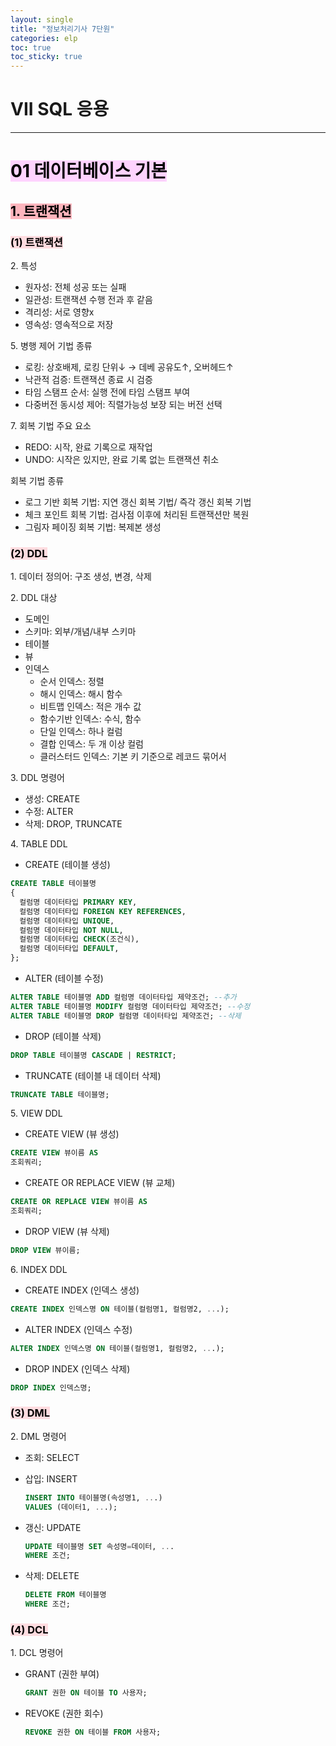 ```yaml
---
layout: single
title: "정보처리기사 7단원"
categories: elp
toc: true
toc_sticky: true
---
```


# VII SQL 응용

---

# <mark style='background-color: #fed3fe'>01 데이터베이스 기본</mark>

## <mark style='background-color: #fdb5bd'>1. 트랜잭션</mark>

### <mark style='background-color: #ffdce0'>(1) 트랜잭션</mark>

2\. 특성

- 원자성: 전체 성공 또는 실패
- 일관성: 트랜잭션 수행 전과 후 같음
- 격리성: 서로 영향x
- 영속성: 영속적으로 저장

5\. 병행 제어 기법 종류

- 로킹: 상호배제, 로킹 단위↓ → 데베 공유도↑, 오버헤드↑
- 낙관적 검증: 트랜잭션 종료 시 검증
- 타임 스탬프 순서: 실행 전에 타임 스탬프 부여
- 다중버전 동시성 제어: 직렬가능성 보장 되는 버전 선택

7\. 회복 기법
주요 요소

- REDO: 시작, 완료 기록으로 재작업
- UNDO: 시작은 있지만, 완료 기록 없는 트랜잭션 취소

회복 기법 종류

- 로그 기반 회복 기법: 지연 갱신 회복 기법/ 즉각 갱신 회복 기법
- 체크 포인트 회복 기법: 검사점 이후에 처리된 트랜잭션만 복원
- 그림자 페이징 회복 기법: 복제본 생성

### <mark style='background-color: #ffdce0'>(2) DDL</mark>

1\. 데이터 정의어: 구조 생성, 변경, 삭제

2\. DDL 대상

- 도메인
- 스키마: 외부/개념/내부 스키마
- 테이블
- 뷰
- 인덱스
  - 순서 인덱스: 정렬
  - 해시 인덱스: 해시 함수
  - 비트맵 인덱스: 적은 개수 값
  - 함수기반 인덱스: 수식, 함수
  - 단일 인덱스: 하나 컬럼
  - 결합 인덱스: 두 개 이상 컬럼
  - 클러스터드 인덱스: 기본 키 기준으로 레코드 묶어서

3\. DDL 명령어

- 생성: CREATE
- 수정: ALTER
- 삭제: DROP, TRUNCATE

4\. TABLE DDL

- CREATE (테이블 생성)

```sql
CREATE TABLE 테이블명
{
  컬럼명 데이터타입 PRIMARY KEY,
  컬럼명 데이터타입 FOREIGN KEY REFERENCES,
  컬럼명 데이터타입 UNIQUE,
  컬럼명 데이터타입 NOT NULL,
  컬럼명 데이터타입 CHECK(조건식),
  컬럼명 데이터타입 DEFAULT,
};
```

- ALTER (테이블 수정)

```sql
ALTER TABLE 테이블명 ADD 컬럼명 데이터타입 제약조건; --추가
ALTER TABLE 테이블명 MODIFY 컬럼명 데이터타입 제약조건; --수정
ALTER TABLE 테이블명 DROP 컬럼명 데이터타입 제약조건; --삭제
```

- DROP (테이블 삭제)

```sql
DROP TABLE 테이블명 CASCADE | RESTRICT;
```

- TRUNCATE (테이블 내 데이터 삭제)

```sql
TRUNCATE TABLE 테이블명;
```

5\. VIEW DDL

- CREATE VIEW (뷰 생성)

```sql
CREATE VIEW 뷰이름 AS
조회쿼리;
```

- CREATE OR REPLACE VIEW (뷰 교체)

```sql
CREATE OR REPLACE VIEW 뷰이름 AS
조회쿼리;
```

- DROP VIEW (뷰 삭제)

```sql
DROP VIEW 뷰이름;
```

6\. INDEX DDL

- CREATE INDEX (인덱스 생성)

```sql
CREATE INDEX 인덱스명 ON 테이블(컬럼명1, 컬럼명2, ...);
```

- ALTER INDEX (인덱스 수정)

```sql
ALTER INDEX 인덱스명 ON 테이블(컬럼명1, 컬럼명2, ...);
```

- DROP INDEX (인덱스 삭제)

```sql
DROP INDEX 인덱스명;
```

### <mark style='background-color: #ffdce0'>(3) DML</mark>

2\. DML 명령어

- 조회: SELECT

- 삽입: INSERT

  ```sql
  INSERT INTO 테이블명(속성명1, ...)
  VALUES (데이터1, ...);
  ```

- 갱신: UPDATE

  ```sql
  UPDATE 테이블명 SET 속성명=데이터, ...
  WHERE 조건;
  ```

- 삭제: DELETE
  ```sql
  DELETE FROM 테이블명
  WHERE 조건;
  ```

### <mark style='background-color: #ffdce0'>(4) DCL</mark>

1\. DCL 명령어

- GRANT (권한 부여)

  ```sql
  GRANT 권한 ON 테이블 TO 사용자;
  ```

- REVOKE (권한 회수)
  ```sql
  REVOKE 권한 ON 테이블 FROM 사용자;
  ```
